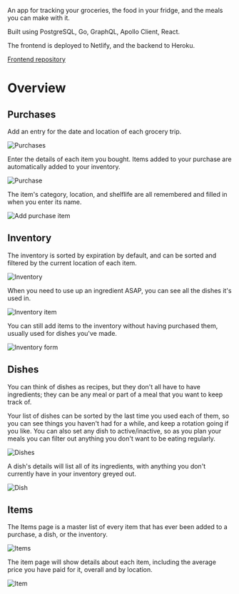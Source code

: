 An app for tracking your groceries, the food in your fridge, and the meals you can make with it.

Built using PostgreSQL, Go, GraphQL, Apollo Client, React.

The frontend is deployed to Netlify, and the backend to Heroku.

[Frontend repository](https://github.com/laurakcleve/meal-client)

# Overview

## Purchases

Add an entry for the date and location of each grocery trip.

![Purchases](images/purchases.png)

Enter the details of each item you bought. Items added to your purchase are automatically added to your inventory.

![Purchase](images/purchase.png)

The item's category, location, and shelflife are all remembered and filled in when you enter its name.

![Add purchase item](images/purchase-item-add.gif)

## Inventory

The inventory is sorted by expiration by default, and can be sorted and filtered by the current location of each item.

![Inventory](images/inventory.png)

When you need to use up an ingredient ASAP, you can see all the dishes it's used in.

![Inventory item](images/inventory-item.png)

You can still add items to the inventory without having purchased them, usually used for dishes you've made.

![Inventory form](images/inventory-form.png)

## Dishes

You can think of dishes as recipes, but they don't all have to have ingredients; they can be any meal or part of a meal that you want to keep track of.

Your list of dishes can be sorted by the last time you used each of them, so you can see things you haven't had for a while, and keep a rotation going if you like. You can also set any dish to active/inactive, so as you plan your meals you can filter out anything you don't want to be eating regularly.

![Dishes](images/dishes.png)

A dish's details will list all of its ingredients, with anything you don't currently have in your inventory greyed out.

![Dish](images/dish.png)

## Items

The Items page is a master list of every item that has ever been added to a purchase, a dish, or the inventory.

![Items](images/items.png)

The item page will show details about each item, including the average price you have paid for it, overall and by location.

![Item](images/item.png)
